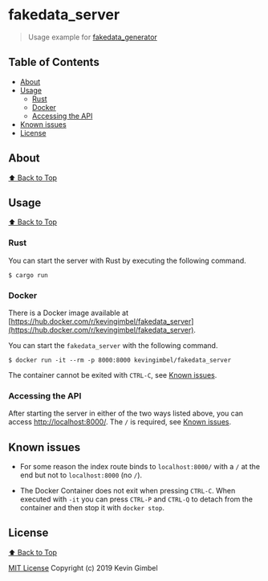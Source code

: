 # fakedata_server
> Usage example for [fakedata_generator](https://github.com/kevingimbel/fakedata_generator)

## Table of Contents
* [About](#about)
* [Usage](#usage)
  * [Rust](#rust)
  * [Docker](#docker)
  * [Accessing the API](#accessing-the-api)
* [Known issues](#known-issues) 
* [License](#license) 

## About
[⬆️ Back to Top](#table-of-contents)


## Usage
[⬆️ Back to Top](#table-of-contents)

### Rust

You can start the server with Rust by executing the following command.

```
$ cargo run
```

### Docker

There is a Docker image available at [https://hub.docker.com/r/kevingimbel/fakedata_server](https://hub.docker.com/r/kevingimbel/fakedata_server).

You can start the `fakedata_server` with the following command. 
```
$ docker run -it --rm -p 8000:8000 kevingimbel/fakedata_server
```

The container cannot be exited with `CTRL-C`, see [Known issues](#known-issues).


### Accessing the API

After starting the server in either of the two ways listed above, you can access [http://localhost:8000/](http://localhost:8000/). The `/` is required, see [Known issues](#known-issues).

## Known issues

* For some reason the index route binds to `localhost:8000/` with a `/` at the end but not to `localhost:8000` (no `/`).

* The Docker Container does not exit when pressing `CTRL-C`. When executed with `-it` you can press `CTRL-P` and `CTRL-Q` to detach from the container and then stop it with `docker stop`. 

## License
[⬆️ Back to Top](#table-of-contents)

[MIT License](https://github.com/kevingimbel/fakedata_server/blob/master/LICENSE) Copyright (c) 2019 Kevin Gimbel